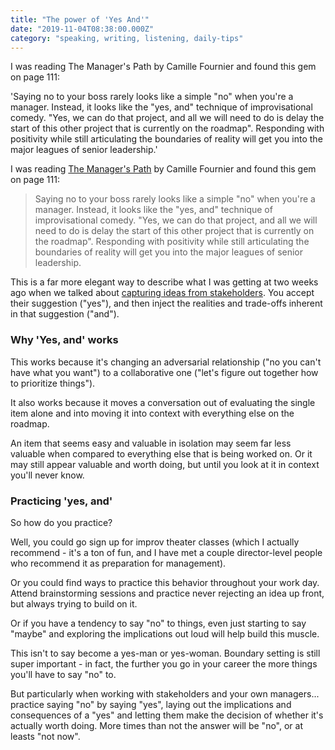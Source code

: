 ```yaml
---
title: "The power of 'Yes And'"
date: "2019-11-04T08:38:00.000Z"
category: "speaking, writing, listening, daily-tips"
---
```

I was reading The Manager's Path by Camille Fournier and found this gem on page 111:

'Saying no to your boss rarely looks like a simple "no" when you're a manager. Instead, it looks like the "yes, and" technique of improvisational comedy. "Yes, we can do that project, and all we will need to do is delay the start of this other project that is currently on the roadmap". Responding with positivity while still articulating the boundaries of reality will get you into the major leagues of senior leadership.'

<!-- more -->

I was reading [The Manager's Path](https://www.amazon.com/Managers-Path-Leaders-Navigating-Growth/dp/1491973897) by Camille Fournier and found this gem on page 111:

> Saying no to your boss rarely looks like a simple "no" when you're a manager. Instead, it looks like the "yes, and" technique of improvisational comedy. "Yes, we can do that project, and all we will need to do is delay the start of this other project that is currently on the roadmap". Responding with positivity while still articulating the boundaries of reality will get you into the major leagues of senior leadership.

This is a far more elegant way to describe what I was getting at two weeks ago when we talked about [capturing ideas from stakeholders](https://www.speakwritelisten.com/blog/10-23-capturing-ideas-from-stakeholders/). You accept their suggestion ("yes"), and then inject the realities and trade-offs inherent in that suggestion ("and").


### Why 'Yes, and' works

This works because it's changing an adversarial relationship ("no you can't have what you want") to a collaborative one ("let's figure out together how to prioritize things").

It also works because it moves a conversation out of evaluating the single item alone and into moving it into context with everything else on the roadmap.

An item that seems easy and valuable in isolation may seem far less valuable when compared to everything else that is being worked on. Or it may still appear valuable and worth doing, but until you look at it in context you'll never know.

### Practicing 'yes, and'

So how do you practice? 

Well, you could go sign up for improv theater classes (which I actually recommend - it's a ton of fun, and I have met a couple director-level people who recommend it as preparation for management).

Or you could find ways to practice this behavior throughout your work day. Attend brainstorming sessions and practice never rejecting an idea up front, but always trying to build on it.

Or if you have a tendency to say "no" to things, even just starting to say "maybe" and exploring the implications out loud will help build this muscle.

This isn't to say become a yes-man or yes-woman. Boundary setting is still super important - in fact, the further you go in your career the more things you'll have to say "no" to.

But particularly when working with stakeholders and your own managers... practice saying "no" by saying "yes", laying out the implications and consequences of a "yes" and letting them make the decision of whether it's actually worth doing. More times than not the answer will be "no", or at leasts "not now".
